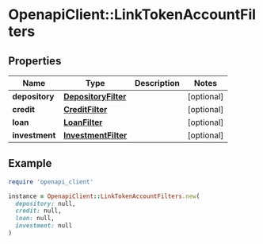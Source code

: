 # OpenapiClient::LinkTokenAccountFilters

## Properties

| Name | Type | Description | Notes |
| ---- | ---- | ----------- | ----- |
| **depository** | [**DepositoryFilter**](DepositoryFilter.md) |  | [optional] |
| **credit** | [**CreditFilter**](CreditFilter.md) |  | [optional] |
| **loan** | [**LoanFilter**](LoanFilter.md) |  | [optional] |
| **investment** | [**InvestmentFilter**](InvestmentFilter.md) |  | [optional] |

## Example

```ruby
require 'openapi_client'

instance = OpenapiClient::LinkTokenAccountFilters.new(
  depository: null,
  credit: null,
  loan: null,
  investment: null
)
```


